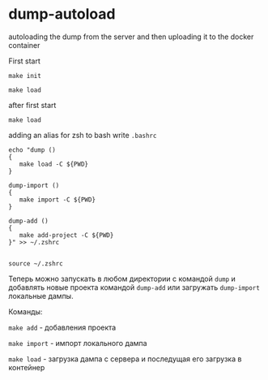 # dump-autoload
autoloading the dump from the server and then uploading it to the docker container

First start

`make init`

`make load`

after first start

`make load`

adding an alias for zsh to bash write `.bashrc`

```
echo "dump ()
{
   make load -C ${PWD}
}

dump-import ()
{
   make import -C ${PWD}
}

dump-add ()
{
   make add-project -C ${PWD}
}" >> ~/.zshrc


source ~/.zshrc
```

Теперь можно запускать в любом директории  с командой `dump`  и добавлять новые проекта командой `dump-add` или загружать `dump-import` локальные дампы.


Команды:

`make add`  - добавления проекта

`make import` - импорт локального дампа 

`make load` - загрузка дампа с сервера и последущая его загрузка в контейнер
